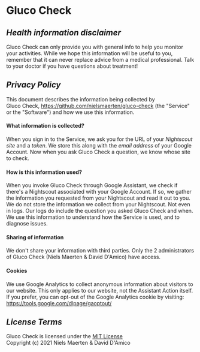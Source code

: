 # Gluco Check

## _Health information disclaimer_
Gluco Check can only provide you with general info to help you monitor your activities.
While we hope this information will be useful to you, remember that it can never 
replace advice from a medical professional. Talk to your doctor if you have questions 
about treatment!

## _Privacy Policy_
This document describes the information being collected by  
Gluco Check, https://github.com/nielsmaerten/gluco-check (the "Service" or the "Software") and how we use this information.

#### What information is collected?
When you sign in to the Service, we ask you for the URL of your *Nightscout site* and a *token*.
We store this along with the *email address* of your Google Account.
Now when you ask Gluco Check a question, we know whose site to check.


#### How is this information used?
When you invoke Gluco Check through Google Assistant,
we check if there's a Nightscout associated with your Google Account.
If so, we gather the information you requested from your Nightscout and read it out to you.
We do not store the information we collect from your Nightscout. Not even in logs.
Our logs do include the question you asked Gluco Check and when.
We use this information to understand how the Service is used, and to diagnose issues.

#### Sharing of information
We don't share your information with third parties.
Only the 2 administrators of Gluco Check (Niels Maerten & David D'Amico) have access.

#### Cookies
We use Google Analytics to collect anonymous information about visitors to our website.
This only applies to our website, not the Assistant Action itself.
If you prefer, you can opt-out of the Google Analytics cookie by visiting:
https://tools.google.com/dlpage/gaoptout/

## _License Terms_
Gluco Check is licensed under the [MIT License](https://github.com/nielsmaerten/gluco-check/blob/main/LICENSE)  
Copyright (c) 2021 Niels Maerten & David D'Amico

